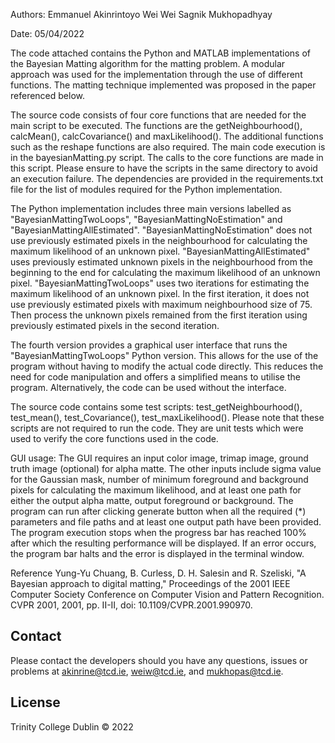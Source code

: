 Authors:
Emmanuel Akinrintoyo 
Wei Wei
Sagnik Mukhopadhyay

Date: 05/04/2022

The code attached contains the Python and MATLAB implementations of the Bayesian Matting algorithm for the matting problem. A modular approach was used 
for the implementation through the use of different functions. The matting technique implemented was proposed in the paper referenced below.

The source code consists of four core functions that are needed for the main script to be executed. The functions are the getNeighbourhood(), calcMean(),
calcCovariance() and maxLikelihood(). The additional functions such as the reshape functions are also required. The main code execution is 
in the bayesianMatting.py script. The calls to the core functions are made in this script. Please ensure to have the scripts in the same directory to avoid 
an execution failure. The dependencies are provided in the requirements.txt file for the list of modules required for the Python implementation.

The Python implementation includes three main versions labelled as "BayesianMattingTwoLoops", "BayesianMattingNoEstimation" and 
"BayesianMattingAllEstimated". "BayesianMattingNoEstimation" does not use previously estimated pixels in the neighbourhood for calculating the 
maximum likelihood of an unknown pixel. "BayesianMattingAllEstimated" uses previously estimated unknown pixels in the neighbourhood from the beginning to 
the end for calculating the maximum likelihood of an unknown pixel. "BayesianMattingTwoLoops" uses two iterations for estimating the maximum likelihood of 
an unknown pixel. In the first iteration, it does not use previously estimated pixels with maximum neighbourhood size of 75. Then process the unknown pixels 
remained from the first iteration using previously estimated pixels in the second iteration.


The fourth version provides a graphical user interface that runs the "BayesianMattingTwoLoops" Python version. This allows 
for the use of the program without having to modify the actual code directly. This reduces the need for code manipulation and offers a simplified 
means to utilise the program. Alternatively, the code can be used without the interface.

The source code contains some test scripts: test_getNeighbourhood(), test_mean(), test_Covariance(), test_maxLikelihood(). 
Please note that these scripts are not required to run the code. They are unit tests which were used to verify the core functions used in the code.


GUI usage:
The GUI requires an input color image, trimap image, ground truth image (optional) for alpha matte. The other inputs include sigma value for the Gaussian 
mask, number of minimum foreground and background pixels for calculating the maximum likelihood, and at least one path for either the output alpha matte, 
output foreground or background. The program can run after clicking generate button when all the required (*) parameters and file paths and at least one 
output path have been provided. The program execution stops when the progress bar has reached 100% after which the resulting performance will be displayed. 
If an error occurs, the program bar halts and the error is displayed in the terminal window.


Reference
Yung-Yu Chuang, B. Curless, D. H. Salesin and R. Szeliski, "A Bayesian approach to digital matting," Proceedings of the 2001 IEEE Computer 
Society Conference on Computer Vision and Pattern Recognition. CVPR 2001, 2001, pp. II-II, doi: 10.1109/CVPR.2001.990970.


## Contact
Please contact the developers should you have any questions, issues or problems at akinrine@tcd.ie, weiw@tcd.ie, and mukhopas@tcd.ie.

## License
Trinity College Dublin © 2022